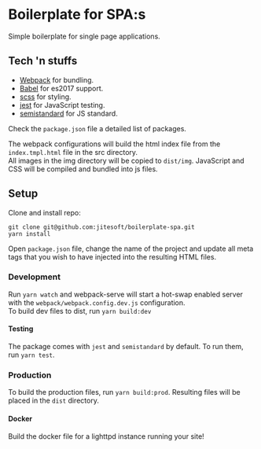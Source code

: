 # Boilerplate for SPA:s

Simple boilerplate for single page applications.  

## Tech 'n stuffs

* [Webpack](https://webpack.js.org/) for bundling.
* [Babel](https://babeljs.io/) for es2017 support.
* [scss](https://sass-lang.com/) for styling.
* [jest](https://facebook.github.io/jest/) for JavaScript testing.
* [semistandard](https://github.com/Flet/semistandard) for JS standard.

Check the `package.json` file a detailed list of packages.

The webpack configurations will build the html index file from the `index.tmpl.html` file in the src directory.  
All images in the img directory will be copied to `dist/img`. JavaScript and CSS will be compiled and bundled into 
js files.

## Setup

Clone and install repo:

```
git clone git@github.com:jitesoft/boilerplate-spa.git
yarn install
```

Open `package.json` file, change the name of the project and update all meta tags that you wish to have injected into the resulting HTML files.

### Development

Run `yarn watch` and webpack-serve will start a hot-swap enabled server with the `webpack/webpack.config.dev.js` configuration.  
To build dev files to dist, run `yarn build:dev`

#### Testing

The package comes with `jest` and `semistandard` by default. To run them, run `yarn test`.

### Production

To build the production files, run `yarn build:prod`. Resulting files will be placed in the `dist` directory.

#### Docker

Build the docker file for a lighttpd instance running your site!


